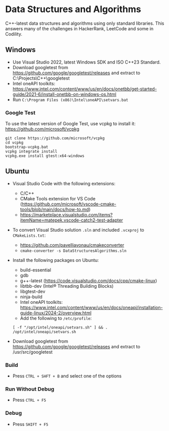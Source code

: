 # Data Structures and Algorithms

C++-latest data structures and algorithms using only standard libraries. This answers many of the challenges in HackerRank, LeetCode and some in Codility.

## Windows

- Use Visual Studio 2022, latest Windows SDK and ISO C++23 Standard.
- Download googletest from https://github.com/google/googletest/releases and extract to C:\Projects\C++\googletest
- Intel oneAPI toolkits: https://www.intel.com/content/www/us/en/docs/onetbb/get-started-guide/2021-6/install-onetbb-on-windows-os.html
- Run `C:\Program Files (x86)\Intel\oneAPI\setvars.bat`

### Google Test

To use the latest version of Google Test, use vcpkg to install it: https://github.com/microsoft/vcpkg

```
git clone https://github.com/microsoft/vcpkg
cd vcpkg
bootstrap-vcpkg.bat
vcpkg integrate install
vcpkg.exe install gtest:x64-windows
```

## Ubuntu

- Visual Studio Code with the following extensions:

  - C/C++
  - CMake Tools extension for VS Code (https://github.com/microsoft/vscode-cmake-tools/blob/main/docs/how-to.md)
  - https://marketplace.visualstudio.com/items?itemName=matepek.vscode-catch2-test-adapter

- To convert Visual Studio solution `.sln` and included `.vcxproj` to `CMakeLists.txt`:

  - https://github.com/pavelliavonau/cmakeconverter
  - `cmake-converter -s DataStructuresAlgorithms.sln`

- Install the following packages on Ubuntu:

  - build-essential
  - gdb
  - g++-latest (https://code.visualstudio.com/docs/cpp/cmake-linux)
  - libtbb-dev (Intel® Threading Building Blocks)
  - libgtest-dev
  - ninja-build
  - Intel oneAPI toolkits: https://www.intel.com/content/www/us/en/docs/oneapi/installation-guide-linux/2024-2/overview.html
  - Add the following to `/etc/profile`:

  ```
  [ -f "/opt/intel/oneapi/setvars.sh" ] && . /opt/intel/oneapi/setvars.sh
  ```

- Download googletest from https://github.com/google/googletest/releases and extract to /usr/src/googletest

### Build

- Press `CTRL + SHFT + B` and select one of the options

### Run Without Debug

- Press `CTRL + F5`

### Debug

- Press `SHIFT + F5`
